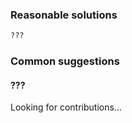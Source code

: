 ### Reasonable solutions

```elixir
???
```

### Common suggestions

#### ???

Looking for contributions...

